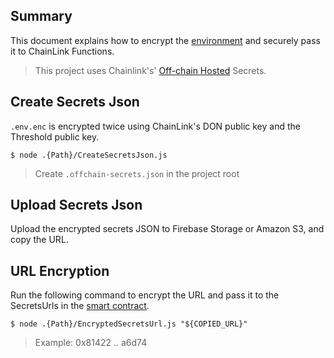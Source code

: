 ## Summary

This document explains how to encrypt the [environment](../..) and securely pass it to ChainLink Functions.

> This project uses Chainlink's' [Off-chain Hosted](https://github.com/smartcontractkit/functions-toolkit?tab=readme-ov-file#off-chain-hosted-secrets) Secrets.

## Create Secrets Json

`.env.enc` is encrypted twice using ChainLink's DON public key and the Threshold public key.

```
$ node .{Path}/CreateSecretsJson.js
```

> Create `.offchain-secrets.json` in the project root

## Upload Secrets Json
Upload the encrypted secrets JSON to Firebase Storage or Amazon S3, and copy the URL.


## URL Encryption

Run the following command to encrypt the URL and pass it to the SecretsUrls in the [smart contract](../../../).

```
$ node .{Path}/EncryptedSecretsUrl.js "${COPIED_URL}"
```

> Example: 0x81422 .. a6d74